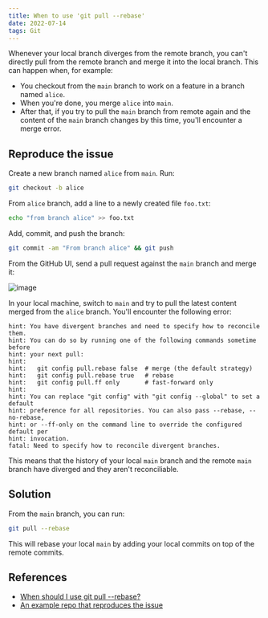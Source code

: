 ```yaml
---
title: When to use 'git pull --rebase'
date: 2022-07-14
tags: Git
---
```


Whenever your local branch diverges from the remote branch, you can't directly pull from
the remote branch and merge it into the local branch. This can happen when, for example:

* You checkout from the `main` branch to work on a feature in a branch named `alice`.
* When you're done, you merge `alice` into `main`.
* After that, if you try to pull the `main` branch from remote again and the content of
the `main` branch changes by this time, you'll encounter a merge error.


## Reproduce the issue

Create a new branch named `alice` from `main`. Run:
```bash
git checkout -b alice
```

From `alice` branch, add a line to a newly created file `foo.txt`:
```bash
echo "from branch alice" >> foo.txt
```

Add, commit, and push the branch:
```bash
git commit -am "From branch alice" && git push
```

From the GitHub UI, send a pull request against the `main` branch and merge it:

![image](https://user-images.githubusercontent.com/30027932/178817072-12e6bb10-6ab7-4b30-8b05-74ca0791da55.png)

In your local machine, switch to `main` and try to pull the latest content merged from
the `alice` branch. You'll encounter the following error:

```
hint: You have divergent branches and need to specify how to reconcile them.
hint: You can do so by running one of the following commands sometime before
hint: your next pull:
hint:
hint:   git config pull.rebase false  # merge (the default strategy)
hint:   git config pull.rebase true   # rebase
hint:   git config pull.ff only       # fast-forward only
hint:
hint: You can replace "git config" with "git config --global" to set a default
hint: preference for all repositories. You can also pass --rebase, --no-rebase,
hint: or --ff-only on the command line to override the configured default per
hint: invocation.
fatal: Need to specify how to reconcile divergent branches.
```
This means that the history of your local `main` branch and the remote `main` branch have diverged and they aren't reconciliable.


## Solution

From the `main` branch, you can run:

```bash
git pull --rebase
```

This will rebase your local `main` by adding your local commits on top of the remote
commits.


## References

* [When should I use git pull --rebase?](https://stackoverflow.com/questions/2472254/when-should-i-use-git-pull-rebase)
* [An example repo that reproduces the issue](https://github.com/rednafi/_pull-rebase)

